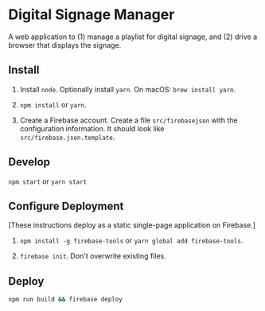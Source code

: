 # Digital Signage Manager

A web application to (1) manage a playlist for digital signage, and (2) drive a browser that displays the signage.

## Install

1. Install `node`. Optionally install `yarn`. On macOS: `brew install yarn`.

2. `npm install` or `yarn`.

3. Create a Firebase account. Create a file `src/firebasejson` with the configuration information. It should look like `src/firebase.json.template`.

## Develop

`npm start` or `yarn start`

## Configure Deployment

[These instructions deploy as a static single-page application on Firebase.]

1. `npm install -g firebase-tools` or `yarn global add firebase-tools`.

2. `firebase init`. Don't overwrite existing files.

## Deploy

``` bash
npm run build && firebase deploy
```
